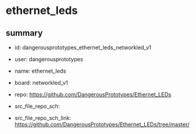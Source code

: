 # ethernet_leds
 
## summary 
* id: dangerousprototypes_ethernet_leds_networkled_v1
* user: dangerousprototypes
* name: ethernet_leds
* board: networkled_v1
* repo: https://github.com/DangerousPrototypes/Ethernet_LEDs



* src_file_repo_sch: 
* src_file_repo_sch_link: https://github.com/DangerousPrototypes/Ethernet_LEDs/tree/master/






